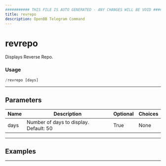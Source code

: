 ```yaml
---
########### THIS FILE IS AUTO GENERATED - ANY CHANGES WILL BE VOID ###########
title: revrepo
description: OpenBB Telegram Command
---
```


# revrepo

Displays Reverse Repo.

### Usage

```python wordwrap
/revrepo [days]
```

---

## Parameters

| Name | Description | Optional | Choices |
| ---- | ----------- | -------- | ------- |
| days | Number of days to display. Default: 50 | True | None |


---

## Examples


---
